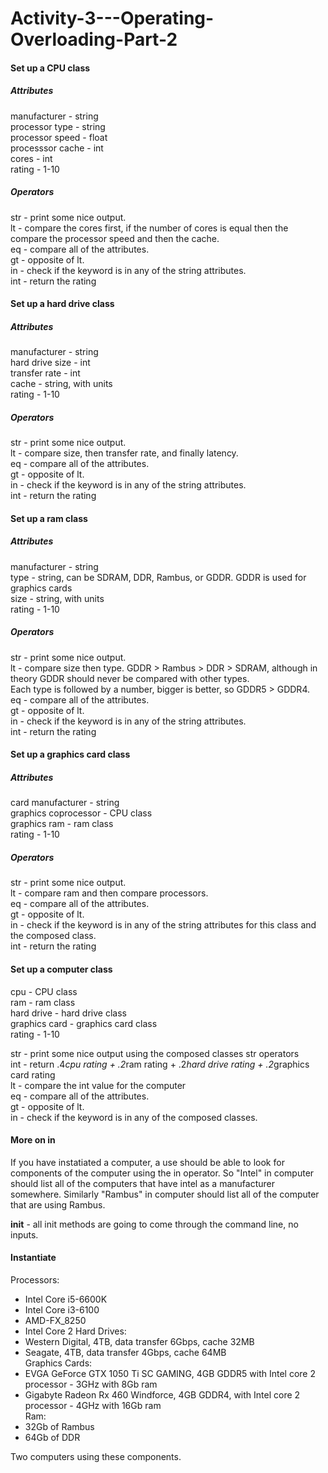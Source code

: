 # Activity-3---Operating-Overloading-Part-2

#### Set up a CPU class
##### Attributes
manufacturer - string<br />
processor type - string<br />
processor speed - float<br />
processsor cache - int<br />
cores - int<br />
rating - 1-10<br />

##### Operators
str - print some nice output.<br />
lt - compare the cores first, if the number of cores is equal then the compare the processor speed and then the cache.<br />
eq - compare all of the attributes.<br />
gt - opposite of lt.<br />
in - check if the keyword is in any of the string attributes.<br />
int - return the rating<br />

#### Set up a hard drive class
##### Attributes
manufacturer - string<br />
hard drive size - int<br />
transfer rate - int<br />
cache - string, with units<br />
rating - 1-10<br />

##### Operators
str - print some nice output.<br />
lt - compare size,  then transfer rate, and finally latency.<br />
eq - compare all of the attributes.<br />
gt - opposite of lt.<br />
in - check if the keyword is in any of the string attributes.<br />
int - return the rating<br />

#### Set up a ram class
##### Attributes
manufacturer - string<br />
type - string, can be SDRAM, DDR, Rambus, or GDDR. GDDR is used for graphics cards<br />
size - string, with units<br />
rating - 1-10<br />

##### Operators
str - print some nice output.<br />
lt - compare size then type. GDDR > Rambus > DDR > SDRAM, although in theory GDDR should never be compared with other types.<br />
Each type is followed by a number, bigger is better, so GDDR5 > GDDR4.<br />
eq - compare all of the attributes.<br />
gt - opposite of lt.<br />
in - check if the keyword is in any of the string attributes.<br />
int - return the rating<br />

#### Set up a graphics card class
##### Attributes
card manufacturer - string<br />
graphics coprocessor - CPU class<br />
graphics ram - ram class<br />
rating - 1-10<br />

##### Operators
str - print some nice output.<br />
lt - compare ram and then compare processors.<br />
eq - compare all of the attributes.<br />
gt - opposite of lt.<br />
in - check if the keyword is in any of the string attributes for this class and the composed class.<br />
int - return the rating<br />

#### Set up a computer class
cpu - CPU class<br />
ram - ram class<br />
hard drive - hard drive class<br />
graphics card - graphics card class<br />
rating - 1-10<br />

str - print some nice output using the composed classes str operators<br />
int - return .4*cpu rating + .2*ram rating + .2*hard drive rating + .2*graphics card rating  <br />
lt - compare the int value for the computer<br />
eq - compare all of the attributes.<br />
gt - opposite of lt.<br />
in - check if the keyword is in any of the composed classes.<br />
 
#### More on __in__
If you have instatiated a computer, a use should be able to look for components of the computer using the in operator. So "Intel" in computer should list all of the computers that have intel as a manufacturer somewhere. Similarly "Rambus" in computer should list all of the computer that are using Rambus.


__init__ - all init methods are going to come through the command line, no inputs.

#### Instantiate
Processors: 
* Intel Core i5-6600K<br />
* Intel Core i3-6100<br />
* AMD-FX_8250<br />
* Intel Core 2 
Hard Drives: 
* Western Digital, 4TB, data transfer 6Gbps, cache 32MB<br />
* Seagate, 4TB, data transfer 4Gbps, cache 64MB<br />
Graphics Cards: 
* EVGA GeForce GTX 1050 Ti SC GAMING, 4GB GDDR5 with Intel core 2 processor - 3GHz with 8Gb ram<br />
* Gigabyte Radeon Rx 460 Windforce, 4GB GDDR4, with Intel core 2 processor - 4GHz with 16Gb ram<br />
Ram: 
* 32Gb of Rambus<br />
* 64Gb of DDR<br />

Two computers using these components.<br />

